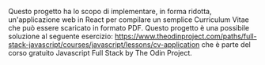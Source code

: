 Questo progetto ha lo scopo di implementare, in forma ridotta, un'applicazione web in React per compilare un semplice Curriculum Vitae che può essere scaricato in formato PDF. Questo progetto è una possibile soluzione al seguente esercizio: https://www.theodinproject.com/paths/full-stack-javascript/courses/javascript/lessons/cv-application che è parte del corso gratuito Javascript Full Stack by The Odin Project.
